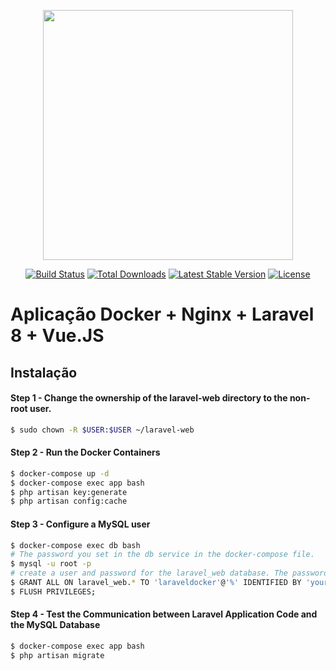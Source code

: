 <p align="center"><a href="https://laravel.com" target="_blank"><img src="https://raw.githubusercontent.com/laravel/art/master/logo-lockup/5%20SVG/2%20CMYK/1%20Full%20Color/laravel-logolockup-cmyk-red.svg" width="400"></a></p>

<p align="center">
<a href="https://travis-ci.org/laravel/framework"><img src="https://travis-ci.org/laravel/framework.svg" alt="Build Status"></a>
<a href="https://packagist.org/packages/laravel/framework"><img src="https://img.shields.io/packagist/dt/laravel/framework" alt="Total Downloads"></a>
<a href="https://packagist.org/packages/laravel/framework"><img src="https://img.shields.io/packagist/v/laravel/framework" alt="Latest Stable Version"></a>
<a href="https://packagist.org/packages/laravel/framework"><img src="https://img.shields.io/packagist/l/laravel/framework" alt="License"></a>
</p>

# Aplicação Docker + Nginx + Laravel 8 + Vue.JS

## Instalação

#### Step 1 - Change the ownership of the laravel-web directory to the non-root user.
```bash
$ sudo chown -R $USER:$USER ~/laravel-web
```

#### Step 2 - Run the Docker Containers
```bash
$ docker-compose up -d
$ docker-compose exec app bash
$ php artisan key:generate
$ php artisan config:cache
```

#### Step 3 - Configure a MySQL user
```bash
$ docker-compose exec db bash
# The password you set in the db service in the docker-compose file.
$ mysql -u root -p
# create a user and password for the laravel_web database. The password you set in .env file.
$ GRANT ALL ON laravel_web.* TO 'laraveldocker'@'%' IDENTIFIED BY 'your_strong_laravel_docker_password';
$ FLUSH PRIVILEGES;
```
#### Step 4 - Test the Communication between Laravel Application Code and the MySQL Database
```bash
$ docker-compose exec app bash
$ php artisan migrate
```
	